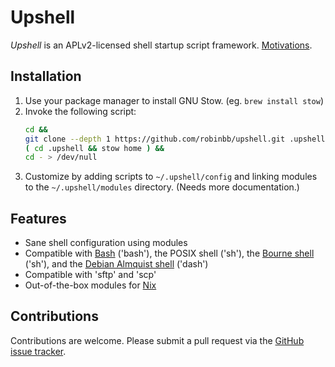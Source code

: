 # Upshell

*Upshell* is an APLv2-licensed shell startup script framework.
[Motivations](https://www.linkedin.com/pulse/bash-startup-scripts-redux-robin-bate-boerop).

## Installation

1. Use your package manager to install GNU Stow. (eg. `brew install stow`)
2. Invoke the following script:
   ```sh
   cd &&
   git clone --depth 1 https://github.com/robinbb/upshell.git .upshell &&
   ( cd .upshell && stow home ) &&
   cd - > /dev/null
   ```
3. Customize by adding scripts to `~/.upshell/config` and linking modules to
   the `~/.upshell/modules` directory. (Needs more documentation.)

## Features

- Sane shell configuration using modules
- Compatible with
  [Bash](http://en.wikipedia.org/wiki/Bash_(Unix_shell)) ('bash'),
  the POSIX shell ('sh'),
  the [Bourne shell](http://en.wikipedia.org/wiki/Bourne_shell)
  ('sh'), and the
  [Debian Almquist shell](http://en.wikipedia.org/w/index.php?title=Debian_Almquist_shell)
  ('dash')
- Compatible with 'sftp' and 'scp'
- Out-of-the-box modules for [Nix](http://en.wikipedia.org/wiki/Nix_package_manager)

## Contributions

Contributions are welcome. Please submit a pull request via the
[GitHub issue tracker](https://github.com/robinbb/upshell/issues).
